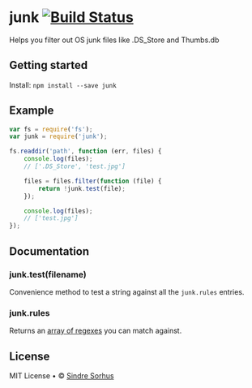 # junk [![Build Status](https://secure.travis-ci.org/sindresorhus/junk.png?branch=master)](http://travis-ci.org/sindresorhus/junk)

Helps you filter out OS junk files like .DS_Store and Thumbs.db


## Getting started

Install: `npm install --save junk`


## Example

```js
var fs = require('fs');
var junk = require('junk');

fs.readdir('path', function (err, files) {
	console.log(files);
	// ['.DS_Store', 'test.jpg']

	files = files.filter(function (file) {
		return !junk.test(file);
	});

	console.log(files);
	// ['test.jpg']
});
```


## Documentation


### junk.test(filename)

Convenience method to test a string against all the `junk.rules` entries.


### junk.rules

Returns an [array of regexes](test.js) you can match against.


## License

MIT License • © [Sindre Sorhus](http://sindresorhus.com)
